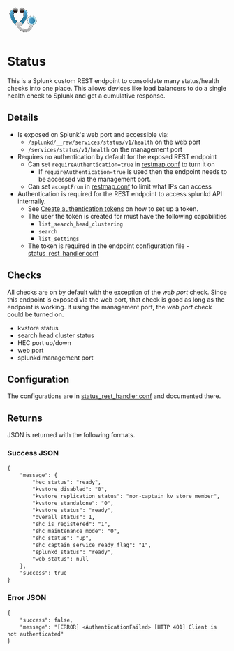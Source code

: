 ![Status Splunk app](status/static/appIcon_2x.png?)
# Status
This is a Splunk custom REST endpoint to consolidate many status/health checks into one place. This allows devices like load balancers to do a single health check to Splunk and get a cumulative response.

## Details
* Is exposed on Splunk's web port and accessible via:
    * `/splunkd/__raw/services/status/v1/health` on the web port
    * `/services/status/v1/health` on the management port
* Requires no authentication by default for the exposed REST endpoint
    * Can set `requireAuthentication=true` in [restmap.conf](status/default/restmap.conf) to turn it on
        * If `requireAuthentication=true` is used then the endpoint needs to be accessed via the management port.
    * Can set `acceptFrom` in [restmap.conf](status/default/restmap.conf) to limit what IPs can access
* Authentication is required for the REST endpoint to access splunkd API internally.
    * See [Create authentication tokens](https://docs.splunk.com/Documentation/Splunk/latest/Security/CreateAuthTokens) on how to set up a token.
    * The user the token is created for must have the following capabilities
        * `list_search_head_clustering`
        * `search`
        * `list_settings`
    * The token is required in the endpoint configuration file - [status_rest_handler.conf](status/default/status_rest_handler.conf)

## Checks
All checks are on by default with the exception of the *web port* check. Since this endpoint is exposed via the web port, that check is good as long as the endpoint is working. If using the management port, the *web port* check could be turned on.
* kvstore status
* search head cluster status
* HEC port up/down
* web port
* splunkd management port

## Configuration
The configurations are in [status_rest_handler.conf](status/default/status_rest_handler.conf) and documented there.

## Returns
JSON is returned with the following formats.

### Success JSON
```
{
    "message": {
        "hec_status": "ready",
        "kvstore_disabled": "0",
        "kvstore_replication_status": "non-captain kv store member",
        "kvstore_standalone": "0",
        "kvstore_status": "ready",
        "overall_status": 1,
        "shc_is_registered": "1",
        "shc_maintenance_mode": "0",
        "shc_status": "up",
        "shc_captain_service_ready_flag": "1",
        "splunkd_status": "ready",
        "web_status": null
    },
    "success": true
}
```

### Error JSON
```
{
    "success": false,
    "message": "[ERROR] <AuthenticationFailed> [HTTP 401] Client is not authenticated"
}
```

